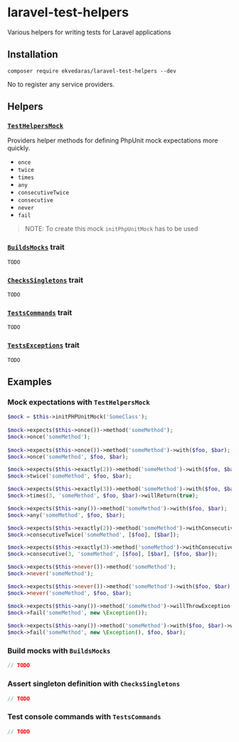 # laravel-test-helpers
Various helpers for writing tests for Laravel applications

## Installation

`composer require ekvedaras/laravel-test-helpers --dev`

No to register any service providers.

## Helpers

### [`TestHelpersMock`](src/Helpers/TestHelpersMock.php)

Providers helper methods for defining PhpUnit mock expectations more quickly.

* `once`
* `twice`
* `times`
* `any`
* `consecutiveTwice`
* `consecutive`
* `never`
* `fail`

> NOTE: To create this mock `initPhpUnitMock` has to be used

### [`BuildsMocks`](src/Traits/BuildsMocks.php) trait

`TODO`

### [`ChecksSingletons`](src/Traits/ChecksSingletons.php) trait

`TODO`

### [`TestsCommands`](src/Traits/TestsCommands.php) trait

`TODO`

### [`TestsExceptions`](src/Traits/TestsExceptions.php) trait

`TODO`

## Examples

### Mock expectations with `TestHelpersMock`

```php
$mock = $this->initPHPUnitMock('SomeClass');
    
$mock->expects($this->once())->method('someMethod');
$mock->once('someMethod');
        
$mock->expects($this->once())->method('someMethod')->with($foo, $bar);
$mock->once('someMethod', $foo, $bar);

$mock->expects($this->exactly(2))->method('someMethod')->with($foo, $bar);
$mock->twice('someMethod', $foo, $bar);

$mock->expects($this->exactly(3))->method('someMethod')->with($foo, $bar)->willReturn(true);
$mock->times(3, 'someMethod', $foo, $bar)->willReturn(true);

$mock->expects($this->any())->method('someMethod')->with($foo, $bar);
$mock->any('someMethod', $foo, $bar);

$mock->expects($this->exactly(2))->method('someMethod')->withConsecutive([$foo], [$bar]);
$mock->consecutiveTwice('someMethod', [$foo], [$bar]);

$mock->expects($this->exactly(3)->method('someMethod')->withConsecutive([$foo], [$bar], [$foo, $bar]);
$mock->consecutive(3, 'someMethod', [$foo], [$bar], [$foo, $bar]);

$mock->expects($this->never())->method('someMethod');
$mock->never('someMethod');

$mock->expects($this->never())->method('someMethod')->with($foo, $bar);
$mock->never('someMethod', $foo, $bar);

$mock->expects($this->any())->method('someMethod')->willThrowException(new \Exception());
$mock->fail('someMethod', new \Exception());
        
$mock->expects($this->any())->method('someMethod')->with($foo, $bar)->willThrowException(new \Exception());
$mock->fail('someMethod', new \Exception(), $foo, $bar);
```

### Build mocks with `BuildsMocks`

```php
// TODO
```

### Assert singleton definition with `ChecksSingletons`

```php
// TODO
```

### Test console commands with `TestsCommands`

```php
// TODO
```